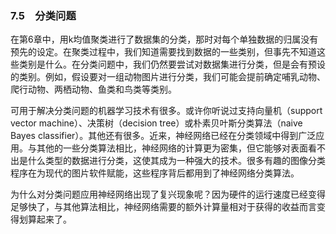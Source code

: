 ### 7.5　分类问题

在第6章中，用k均值聚类进行了数据集的分类，那时对每个单独数据的归属没有预先的设定。在聚类过程中，我们知道需要找到数据的一些类别，但事先不知道这些类别是什么。在分类问题中，我们仍然要尝试对数据集进行分类，但是会有预设的类别。例如，假设要对一组动物图片进行分类，我们可能会提前确定哺乳动物、爬行动物、两栖动物、鱼类和鸟类等类别。

可用于解决分类问题的机器学习技术有很多。或许你听说过支持向量机（support vector machine）、决策树（decision tree）或朴素贝叶斯分类算法（naive Bayes classifier）。其他还有很多。近来，神经网络已经在分类领域中得到广泛应用。与其他的一些分类算法相比，神经网络的计算更为密集，但它能够对表面看不出是什么类型的数据进行分类，这使其成为一种强大的技术。很多有趣的图像分类程序在为现代的图片软件赋能，这些程序背后都用到了神经网络分类算法。

为什么对分类问题应用神经网络出现了复兴现象呢？因为硬件的运行速度已经变得足够快了，与其他算法相比，神经网络需要的额外计算量相对于获得的收益而言变得划算起来了。

